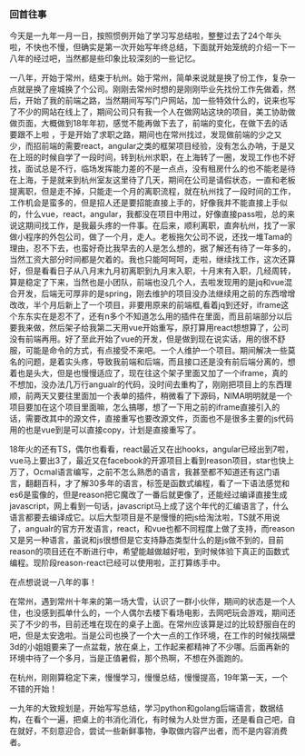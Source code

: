 ### 回首往事

今天是一九年一月一日，按照惯例开始了学习写总结啦，整整过去了24个年头啦，不快也不慢，但确实是第一次开始写年终总结，下面就开始笼统的介绍一下一八年的经过吧，当然都是些印象比较深刻的一些记忆。

一八年，开始于常州，结束于杭州。始于常州，简单来说就是换了份工作，复杂一点就是换了座城换了个公司。刚刚去常州时想的是刚刚毕业先找份工作先做着，然后，开始了我的前端之路，当然期间写写门户网站，加一些特效什么的，说来也写了不少的网站在线上了，期间公司只有我一个人在做网站这块的项目，美工协助做做页面，大概做到18年年初，感觉不能再做下去了，前端的变化，在做下去的话要跟不上啦 ，于是开始了求职之路，期间也在常州找过，发现做前端的少之又少，而招前端的需要react，angular之类的框架项目经验，没有怎么办呐，于是又在上班的时候自学了一段时间，转到杭州求职，在上海转了一圈，发现工作也不好找，面试总是不行，临场发挥能力差的不是一点点，没有租房什么的也不能老是待在上海，于是就来到杭州室友这里待了几天，期间在公司是请假状态，一直和老板提离职，但是走不掉，只能走一个月的离职流程，就在杭州找了一段时间的工作，工作机会是蛮多的，但是招人还是要招能直接上手的，好像我并不能直接上手似的，什么vue，react，angular，我都没在项目中用过，好像直接pass啦，总的来说这期间找工作，是我最头疼的一件事。在后来，顺利离职，直奔杭州，找了一家做小程序的外包公司，做了一个月，走人。老板拖欠公司不说，还找一堆Tama的理由，忍不下去，也蛮好奇比我早去的人是怎么想的，据了解还有待了一年多的，当然工资大部分时间都是欠着的。我也只能呵呵呵，走啦，继续找工作，这次还算好，但是看看日子从八月末九月初离职到九月末入职，十月末有入职，几经周转，算是稳定了下来，当然也是小团队，前端也没几个人，去啦发现用的是jq和vue混合开发，后端无可厚非的是spring，刚去维护的项目没办法继续用之前的东西增增改改，半个月后新上了一个项目，非要用原来的前端框,看着jq到还好，iframe这个东东实在是忍不了，还有n多个不知道怎么用的插件在里面，而且前端部分以后要我来做，然后架子给我第二天用vue开始重写，原打算用react想想算了，公司没有前端再用。好了至此开始了vue的开发，但是做到现在说实话，用的很不舒服，可能是命令的方式，有点接受不来吧。一个人维护一个项目。期间解决一些莫名的问题，是着实头疼，导致我前端和后端，而且接口还是没有前后端分离的，想着也是头大，但是也慢慢适应了，现在往这个架子里面又加了一个iframe，真的不想加，没办法几万行angualr的代码，没时间去重构了，刚刚把项目上的东西理顺，前两天又要往里面加一个表单的插件，稍微看了下源码，NIMA明明就是一个项目要加在这个项目里面嘛，怎么搞哪，想了一下用之前的iframe直接引入的话，需要改其中的源文件，直接重写也要改源文件，页面也不是很多主要的js代码用的也是vue到是可以直接copy，计划是直接重写了。

18年火的还有TS，偶尔也看看，react最近又在出hooks，angular已经出到7啦，vue马上要出3了，最近又在facebook的开源项目上看到reason项目，star也快上万了，Ocmal语言编写，之前不怎么熟悉的语言，我甚至都不知道还有这门语言，翻翻百科，才了解30多年的语言，标签是函数式编程，看了一下语法感觉和es6是蛮像的，但是reason把它魔改了一番后就更像了，还能经过编译直接生成javascript，网上看到一句话，javascript马上成了这个年代的汇编语言了，什么语言都要去编译成它。以后大型项目是不是慢慢的把js给淘汰啦，TS就不用说了，angualr的官方开发语言，react，和vue也都不同程度上做了支持，而reason又是另一种语言，虽说和js很想但是它支持静态类型什么的是js做不到的，目前reason的项目还在不断进行中，希望能越做越好啦，到时候体验下真正的函数式编程。现阶段reason-react已经可以使用啦，正打算练手中。

在点想说说一八年的事！

在常州，遇到常州十年来的第一场大雪，认识了一群小伙伴，期间的状态是一个人住，也没感到孤单什么的，一个人偶尔去楼下看场电影，去网吧玩会游戏，期间还买了不少的书，目前还堆在现在的桌子上面。在常州应该算是过的比较舒服自在的吧，但是太安逸啦。当是公司也换了一个大一点的工作环境，在工作的时候找隔壁3d的小姐姐要来了一点盆栽，放在桌上，工作起来都精神了不少哪。后面再新的环境中待了一个多月，当是正值暑假，那个热啊，不想在外面跑的。

在杭州，刚刚算稳定下来，慢慢学习，慢慢总结，慢慢提高，19年第一天，一个不错的开始！

一九年的大致规划是，开始写写总结，学习python和golang后端语言，数据结构，在看个一遍，把桌上的书消化消化，有时候为人处世方面，还是看自己吧，自在就好，不刻意迎合，尝试一些新鲜事物，争取做内容产出者，而不是内容消费者。

  
